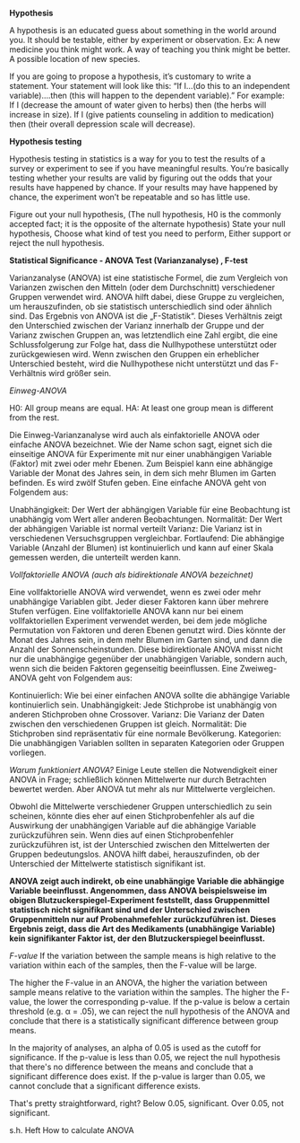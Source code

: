 **Hypothesis**

A hypothesis is an educated guess about something in the world around you. It should be testable, either by experiment or observation. 
Ex: A new medicine you think might work.
    A way of teaching you think might be better.
    A possible location of new species.

If you are going to propose a hypothesis, it’s customary to write a statement. Your statement will look like this:
“If I…(do this to an independent variable)….then (this will happen to the dependent variable).”
For example:
    If I (decrease the amount of water given to herbs) then (the herbs will increase in size).
    If I (give patients counseling in addition to medication) then (their overall depression scale will decrease).

**Hypothesis testing**

Hypothesis testing in statistics is a way for you to test the results of a survey or experiment to see if you have meaningful results. You’re basically testing whether your results are valid by figuring out the odds that your results have happened by chance. If your results may have happened by chance, the experiment won’t be repeatable and so has little use.

Figure out your null hypothesis, (The null hypothesis, H0 is the commonly accepted fact; it is the opposite of the alternate hypothesis)
State your null hypothesis,
Choose what kind of test you need to perform,
Either support or reject the null hypothesis.



**Statistical Significance - ANOVA Test (Varianzanalyse) , F-test**

Varianzanalyse (ANOVA) ist eine statistische Formel, die zum Vergleich von Varianzen zwischen den Mitteln (oder dem Durchschnitt) verschiedener Gruppen verwendet wird.
ANOVA hilft dabei, diese Gruppe zu vergleichen, um herauszufinden, ob sie statistisch unterschiedlich sind oder ähnlich sind.
Das Ergebnis von ANOVA ist die „F-Statistik“. Dieses Verhältnis zeigt den Unterschied zwischen der Varianz innerhalb der Gruppe und der Varianz zwischen Gruppen an, was letztendlich eine Zahl ergibt, die eine Schlussfolgerung zur Folge hat, dass die Nullhypothese unterstützt oder zurückgewiesen wird. Wenn zwischen den Gruppen ein erheblicher Unterschied besteht, wird die Nullhypothese nicht unterstützt und das F-Verhältnis wird größer sein.

*Einweg-ANOVA*

H0: All group means are equal.
HA: At least one group mean is different from the rest.

Die Einweg-Varianzanalyse wird auch als einfaktorielle ANOVA oder einfache ANOVA bezeichnet. Wie der Name schon sagt, eignet sich die einseitige ANOVA für Experimente mit nur einer unabhängigen Variable (Faktor) mit zwei oder mehr Ebenen. Zum Beispiel kann eine abhängige Variable der Monat des Jahres sein, in dem sich mehr Blumen im Garten befinden. Es wird zwölf Stufen geben. Eine einfache ANOVA geht von Folgendem aus:

Unabhängigkeit: Der Wert der abhängigen Variable für eine Beobachtung ist unabhängig vom Wert aller anderen Beobachtungen.
Normalität: Der Wert der abhängigen Variable ist normal verteilt
Varianz: Die Varianz ist in verschiedenen Versuchsgruppen vergleichbar.
Fortlaufend: Die abhängige Variable (Anzahl der Blumen) ist kontinuierlich und kann auf einer Skala gemessen werden, die unterteilt werden kann.

*Vollfaktorielle ANOVA (auch als bidirektionale ANOVA bezeichnet)*

Eine vollfaktorielle ANOVA wird verwendet, wenn es zwei oder mehr unabhängige Variablen gibt. Jeder dieser Faktoren kann über mehrere Stufen verfügen. Eine vollfaktorielle ANOVA kann nur bei einem vollfaktoriellen Experiment verwendet werden, bei dem jede mögliche Permutation von Faktoren und deren Ebenen genutzt wird. Dies könnte der Monat des Jahres sein, in dem mehr Blumen im Garten sind, und dann die Anzahl der Sonnenscheinstunden. Diese bidirektionale ANOVA misst nicht nur die unabhängige gegenüber der unabhängigen Variable, sondern auch, wenn sich die beiden Faktoren gegenseitig beeinflussen. Eine Zweiweg-ANOVA geht von Folgendem aus:

Kontinuierlich: Wie bei einer einfachen ANOVA sollte die abhängige Variable kontinuierlich sein.
Unabhängigkeit: Jede Stichprobe ist unabhängig von anderen Stichproben ohne Crossover.
Varianz: Die Varianz der Daten zwischen den verschiedenen Gruppen ist gleich.
Normalität: Die Stichproben sind repräsentativ für eine normale Bevölkerung.
Kategorien: Die unabhängigen Variablen sollten in separaten Kategorien oder Gruppen vorliegen.

*Warum funktioniert ANOVA?*
Einige Leute stellen die Notwendigkeit einer ANOVA in Frage; schließlich können Mittelwerte nur durch Betrachten bewertet werden. Aber ANOVA tut mehr als nur Mittelwerte vergleichen.

Obwohl die Mittelwerte verschiedener Gruppen unterschiedlich zu sein scheinen, könnte dies eher auf einen Stichprobenfehler als auf die Auswirkung der unabhängigen Variable auf die abhängige Variable zurückzuführen sein. Wenn dies auf einen Stichprobenfehler zurückzuführen ist, ist der Unterschied zwischen den Mittelwerten der Gruppen bedeutungslos. ANOVA hilft dabei, herauszufinden, ob der Unterschied der Mittelwerte statistisch signifikant ist.

**ANOVA zeigt auch indirekt, ob eine unabhängige Variable die abhängige Variable beeinflusst. Angenommen, dass ANOVA beispielsweise im obigen Blutzuckerspiegel-Experiment feststellt, dass Gruppenmittel statistisch nicht signifikant sind und der Unterschied zwischen Gruppenmitteln nur auf Probenahmefehler zurückzuführen ist. Dieses Ergebnis zeigt, dass die Art des Medikaments (unabhängige Variable) kein signifikanter Faktor ist, der den Blutzuckerspiegel beeinflusst.**

*F-value*
If the variation between the sample means is high relative to the variation within each of the samples, then the F-value will be large.

The higher the F-value in an ANOVA, the higher the variation between sample means relative to the variation within the samples.
The higher the F-value, the lower the corresponding p-value.
If the p-value is below a certain threshold (e.g. α = .05), we can reject the null hypothesis of the ANOVA and conclude that there is a statistically significant difference between group means.

In the majority of analyses, an alpha of 0.05 is used as the cutoff for significance. If the p-value is less than 0.05, we reject the null hypothesis that there's no difference between the means and conclude that a significant difference does exist. If the p-value is larger than 0.05, we cannot conclude that a significant difference exists. 

That's pretty straightforward, right?  Below 0.05, significant. Over 0.05, not significant. 

s.h. Heft How to calculate ANOVA